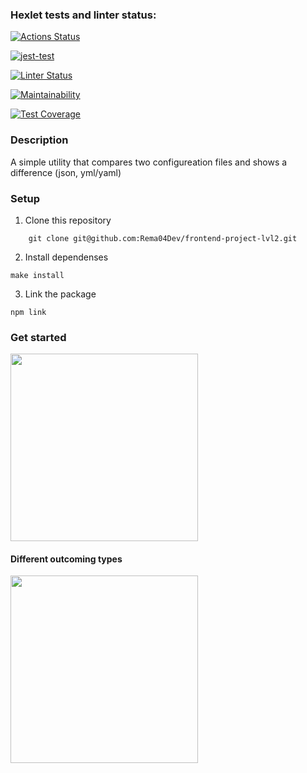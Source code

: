 ### Hexlet tests and linter status:

[![Actions Status](https://github.com/Rema04Dev/frontend-project-lvl2/workflows/hexlet-check/badge.svg)](https://github.com/Rema04Dev/frontend-project-lvl2/actions)

[![jest-test](https://github.com/Rema04Dev/frontend-project-lvl2/actions/workflows/jest-test.yml/badge.svg)](https://github.com/Rema04Dev/frontend-project-lvl2/actions/workflows/jest-test.yml)

[![Linter Status](https://github.com/Rema04Dev/frontend-project-lvl2/actions/workflows/linter.yml/badge.svg)](https://github.com/Rema04Dev/frontend-project-lvl2/actions/workflows/linter.yml)

<!-- Codeclimate links -->
[![Maintainability](https://api.codeclimate.com/v1/badges/a99a88d28ad37a79dbf6/maintainability)](https://codeclimate.com/github/Rema04Dev/frontend-project-lvl2)

[![Test Coverage](https://api.codeclimate.com/v1/badges/7f4267c8623d9f28cddd/test_coverage)](https://codeclimate.com/github/Rema04Dev/frontend-project-lvl2/test_coverage)

### Description
A simple utility that compares two configureation files and shows a difference (json, yml/yaml)

### Setup
1. Clone this repository
```
    git clone git@github.com:Rema04Dev/frontend-project-lvl2.git
```
2. Install dependenses
```
make install
```
3. Link the package
```
npm link
```
### Get started
<a href="https://asciinema.org/a/fR1ZptVRn8ISi6ucnvSAhIszP" target="_blank"><img src="https://asciinema.org/a/fR1ZptVRn8ISi6ucnvSAhIszP.svg" width="300"/></a>

#### Different outcoming types
<a href="https://asciinema.org/a/Iv08mlLDbBzc32Y9410yE8SYp" target="_blank"><img src="https://asciinema.org/a/Iv08mlLDbBzc32Y9410yE8SYp.svg" width="300"/></a>